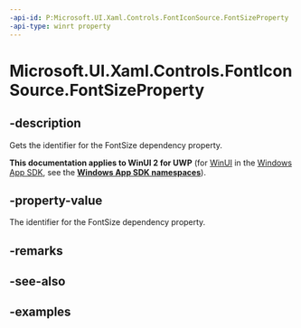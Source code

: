 ```yaml
---
-api-id: P:Microsoft.UI.Xaml.Controls.FontIconSource.FontSizeProperty
-api-type: winrt property
---
```

<!-- Property syntax.
public DependencyProperty FontSizeProperty { get; }
-->

# Microsoft.UI.Xaml.Controls.FontIconSource.FontSizeProperty


## -description

Gets the identifier for the FontSize dependency property.


**This documentation applies to WinUI 2 for UWP** (for [WinUI](/windows/apps/winui/winui3/) in the [Windows App SDK](/windows/apps/windows-app-sdk/), see the **[Windows App SDK namespaces](/windows/windows-app-sdk/api/winrt/)**).

## -property-value

The identifier for the FontSize dependency property.


## -remarks


## -see-also


## -examples


